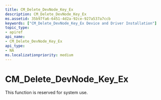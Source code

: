 ```yaml
---
title: CM_Delete_DevNode_Key_Ex
description: CM_Delete_DevNode_Key_Ex
ms.assetid: 35b97fa6-6451-4d2a-92ce-927a537a7ccb
keywords: ["CM_Delete_DevNode_Key_Ex Device and Driver Installation"]
topic_type:
- apiref
api_name:
- CM_Delete_DevNode_Key_Ex
api_type:
- NA
ms.localizationpriority: medium
---
```


# CM_Delete_DevNode_Key_Ex

This function is reserved for system use.





 

 





